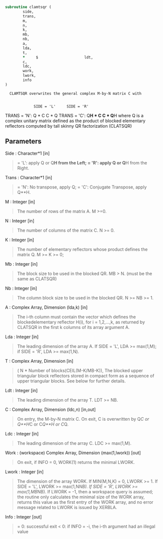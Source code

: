 ```fortran
subroutine clamtsqr (
		side,
		trans,
		m,
		n,
		k,
		mb,
		nb,
		a,
		lda,
		t,
		*     $                     ldt,
		c,
		ldc,
		work,
		lwork,
		info
)
```

      CLAMTSQR overwrites the general complex M-by-N matrix C with


                 SIDE = 'L'     SIDE = 'R'
 TRANS = 'N':      Q * C          C * Q
 TRANS = 'C':      Q**H * C       C * Q**H
      where Q is a complex unitary matrix defined as the product
      of blocked elementary reflectors computed by tall skinny
      QR factorization (CLATSQR)

## Parameters
Side : Character*1 [in]
> = 'L': apply Q or Q**H from the Left;
> = 'R': apply Q or Q**H from the Right.

Trans : Character*1 [in]
> = 'N':  No transpose, apply Q;
> = 'C':  Conjugate Transpose, apply Q**H.

M : Integer [in]
> The number of rows of the matrix A.  M >=0.

N : Integer [in]
> The number of columns of the matrix C. N >= 0.

K : Integer [in]
> The number of elementary reflectors whose product defines
> the matrix Q. M >= K >= 0;

Mb : Integer [in]
> The block size to be used in the blocked QR.
> MB > N. (must be the same as CLATSQR)

Nb : Integer [in]
> The column block size to be used in the blocked QR.
> N >= NB >= 1.

A : Complex Array, Dimension (lda,k) [in]
> The i-th column must contain the vector which defines the
> blockedelementary reflector H(i), for i = 1,2,...,k, as
> returned by CLATSQR in the first k columns of
> its array argument A.

Lda : Integer [in]
> The leading dimension of the array A.
> If SIDE = 'L', LDA >= max(1,M);
> if SIDE = 'R', LDA >= max(1,N).

T : Complex Array, Dimension [in]
> ( N * Number of blocks(CEIL(M-K/MB-K)),
> The blocked upper triangular block reflectors stored in compact form
> as a sequence of upper triangular blocks.  See below
> for further details.

Ldt : Integer [in]
> The leading dimension of the array T.  LDT >= NB.

C : Complex Array, Dimension (ldc,n) [in,out]
> On entry, the M-by-N matrix C.
> On exit, C is overwritten by Q*C or Q**H*C or C*Q**H or C*Q.

Ldc : Integer [in]
> The leading dimension of the array C. LDC >= max(1,M).

Work : (workspace) Complex Array, Dimension (max(1,lwork)) [out]
> On exit, if INFO = 0, WORK(1) returns the minimal LWORK.

Lwork : Integer [in]
> The dimension of the array WORK.
> If MIN(M,N,K) = 0, LWORK >= 1.
> If SIDE = 'L', LWORK >= max(1,N*NB).
> If SIDE = 'R', LWORK >= max(1,MB*NB).
> If LWORK = -1, then a workspace query is assumed; the routine
> only calculates the minimal size of the WORK array, returns
> this value as the first entry of the WORK array, and no error
> message related to LWORK is issued by XERBLA.

Info : Integer [out]
> = 0:  successful exit
> < 0:  if INFO = -i, the i-th argument had an illegal value

